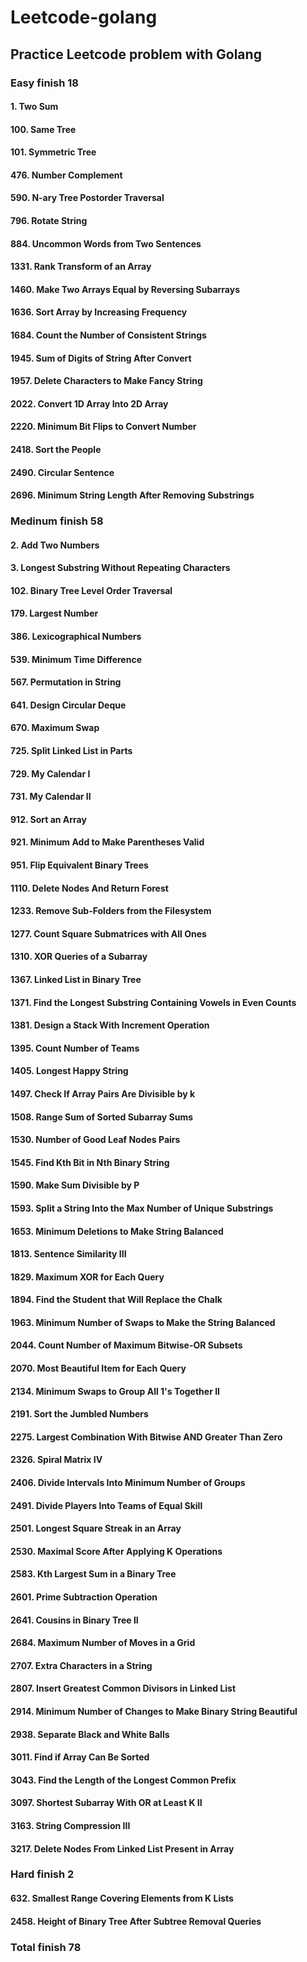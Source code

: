 # Leetcode-golang

## Practice Leetcode problem with Golang

### Easy finish 18

#### 1. Two Sum
#### 100. Same Tree
#### 101. Symmetric Tree
#### 476. Number Complement
#### 590. N-ary Tree Postorder Traversal
#### 796. Rotate String
#### 884. Uncommon Words from Two Sentences
#### 1331. Rank Transform of an Array
#### 1460. Make Two Arrays Equal by Reversing Subarrays
#### 1636. Sort Array by Increasing Frequency
#### 1684. Count the Number of Consistent Strings
#### 1945. Sum of Digits of String After Convert
#### 1957. Delete Characters to Make Fancy String
#### 2022. Convert 1D Array Into 2D Array
#### 2220. Minimum Bit Flips to Convert Number
#### 2418. Sort the People
#### 2490. Circular Sentence
#### 2696. Minimum String Length After Removing Substrings


### Medinum finish 58
#### 2. Add Two Numbers
#### 3. Longest Substring Without Repeating Characters
#### 102. Binary Tree Level Order Traversal
#### 179. Largest Number
#### 386. Lexicographical Numbers
#### 539. Minimum Time Difference
#### 567. Permutation in String
#### 641. Design Circular Deque
#### 670. Maximum Swap
#### 725. Split Linked List in Parts
#### 729. My Calendar I
#### 731. My Calendar II
#### 912. Sort an Array
#### 921. Minimum Add to Make Parentheses Valid
#### 951. Flip Equivalent Binary Trees
#### 1110. Delete Nodes And Return Forest
#### 1233. Remove Sub-Folders from the Filesystem
#### 1277. Count Square Submatrices with All Ones
#### 1310. XOR Queries of a Subarray
#### 1367. Linked List in Binary Tree
#### 1371. Find the Longest Substring Containing Vowels in Even Counts
#### 1381. Design a Stack With Increment Operation
#### 1395. Count Number of Teams
#### 1405. Longest Happy String
#### 1497. Check If Array Pairs Are Divisible by k
#### 1508. Range Sum of Sorted Subarray Sums
#### 1530. Number of Good Leaf Nodes Pairs
#### 1545. Find Kth Bit in Nth Binary String
#### 1590. Make Sum Divisible by P
#### 1593. Split a String Into the Max Number of Unique Substrings
#### 1653. Minimum Deletions to Make String Balanced
#### 1813. Sentence Similarity III
#### 1829. Maximum XOR for Each Query
#### 1894. Find the Student that Will Replace the Chalk
#### 1963. Minimum Number of Swaps to Make the String Balanced
#### 2044. Count Number of Maximum Bitwise-OR Subsets
#### 2070. Most Beautiful Item for Each Query
#### 2134. Minimum Swaps to Group All 1's Together II
#### 2191. Sort the Jumbled Numbers
#### 2275. Largest Combination With Bitwise AND Greater Than Zero
#### 2326. Spiral Matrix IV
#### 2406. Divide Intervals Into Minimum Number of Groups
#### 2491. Divide Players Into Teams of Equal Skill
#### 2501. Longest Square Streak in an Array
#### 2530. Maximal Score After Applying K Operations
#### 2583. Kth Largest Sum in a Binary Tree
#### 2601. Prime Subtraction Operation
#### 2641. Cousins in Binary Tree II
#### 2684. Maximum Number of Moves in a Grid
#### 2707. Extra Characters in a String
#### 2807. Insert Greatest Common Divisors in Linked List
#### 2914. Minimum Number of Changes to Make Binary String Beautiful
#### 2938. Separate Black and White Balls
#### 3011. Find if Array Can Be Sorted
#### 3043. Find the Length of the Longest Common Prefix
#### 3097. Shortest Subarray With OR at Least K II
#### 3163. String Compression III
#### 3217. Delete Nodes From Linked List Present in Array

### Hard finish 2
#### 632. Smallest Range Covering Elements from K Lists
#### 2458. Height of Binary Tree After Subtree Removal Queries

### Total finish 78
